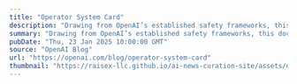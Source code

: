 ```yaml
---
title: "Operator System Card"
description: "Drawing from OpenAI’s established safety frameworks, this document highlights our multi-layered approach, including model and product mitigations we’ve implemented to protect against prompt engineering and jailbreaks, protect privacy and security, as well as details our external red teaming efforts, safety evaluations, and ongoing work to further refine these safeguards."
summary: "Drawing from OpenAI’s established safety frameworks, this document highlights our multi-layered approach, including model and product mitigations we’ve implemented to protect against prompt engineering and jailbreaks, protect privacy and security, as well as details our external red teaming efforts, safety evaluations, and ongoing work to further refine these safeguards."
pubDate: "Thu, 23 Jan 2025 10:00:00 GMT"
source: "OpenAI Blog"
url: "https://openai.com/blog/operator-system-card"
thumbnail: "https://raisex-llc.github.io/ai-news-curation-site/assets/openai_logo.png"
---
```


